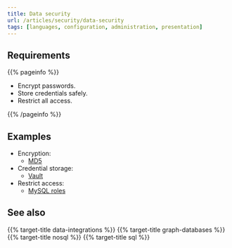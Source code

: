 ```yaml
---
title: Data security
url: /articles/security/data-security
tags: [languages, configuration, administration, presentation]
---
```


## Requirements

{{% pageinfo %}}

* Encrypt passwords.
* Store credentials safely.
* Restrict all access.

{{% /pageinfo %}}

## Examples

* Encryption:
  * [MD5](https://en.wikipedia.org/wiki/MD5)
* Credential storage:
  * [Vault](https://www.vaultproject.io/)
* Restrict access:
  * [MySQL roles](https://dev.mysql.com/doc/refman/8.0/en/roles.html)

## See also

{{% target-title data-integrations %}}
{{% target-title graph-databases %}}
{{% target-title nosql %}}
{{% target-title sql %}}
